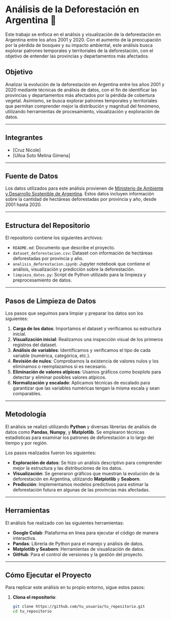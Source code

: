 # Análisis de la Deforestación en Argentina 🌳

Este trabajo se enfoca en el análisis y visualización de la deforestación en Argentina entre los años 2001 y 2020. Con el aumento de la preocupación por la pérdida de bosques y su impacto ambiental, este análisis busca explorar patrones temporales y territoriales de la deforestación, con el objetivo de entender las provincias y departamentos más afectados.

## Objetivo

Analizar la evolución de la deforestación en Argentina entre los años 2001 y 2020 mediante técnicas de análisis de datos, con el fin de identificar las provincias y departamentos más afectados por la pérdida de cobertura vegetal. Asimismo, se busca explorar patrones temporales y territoriales que permitan comprender mejor la distribución y magnitud del fenómeno, utilizando herramientas de procesamiento, visualización y exploración de datos.


---

## Integrantes

- [Cruz Nicole]
- [Ulloa Soto Melina Gimena]

---

## Fuente de Datos

Los datos utilizados para este análisis provienen de [Ministerio de Ambiente y Desarrollo Sostenible de Argentina](https://www.argentina.gob.ar/ambiente/deforestacion). Estos datos incluyen información sobre la cantidad de hectáreas deforestadas por provincia y año, desde 2001 hasta 2020.

---

## Estructura del Repositorio

El repositorio contiene los siguientes archivos:

- `README.md`: Documento que describe el proyecto.
- `dataset_deforestacion.csv`: Dataset con información de hectáreas deforestadas por provincia y año.
- `analisis_deforestacion.ipynb`: Jupyter notebook que contiene el análisis, visualización y predicción sobre la deforestación.
- `limpieza_datos.py`: Script de Python utilizado para la limpieza y preprocesamiento de datos.

---

## Pasos de Limpieza de Datos

Los pasos que seguimos para limpiar y preparar los datos son los siguientes:

1. **Carga de los datos**: Importamos el dataset y verificamos su estructura inicial.
2. **Visualización inicial**: Realizamos una inspección visual de los primeros registros del dataset.
3. **Análisis de variables**: Identificamos y verificamos el tipo de cada variable (numérica, categórica, etc.).
4. **Revisión de nulos**: Comprobamos la existencia de valores nulos y los eliminamos o reemplazamos si es necesario.
5. **Eliminación de valores atípicos**: Usamos gráficos como boxplots para detectar y eliminar posibles valores atípicos.
6. **Normalización y escalado**: Aplicamos técnicas de escalado para garantizar que las variables numéricas tengan la misma escala y sean comparables.

---

## Metodología

El análisis se realizó utilizando **Python** y diversas librerías de análisis de datos como **Pandas**, **Numpy**, y **Matplotlib**. Se emplearon técnicas estadísticas para examinar los patrones de deforestación a lo largo del tiempo y por región.

Los pasos realizados fueron los siguientes:

- **Exploración de datos**: Se hizo un análisis descriptivo para comprender mejor la estructura y las distribuciones de los datos.
- **Visualización**: Se generaron gráficos que muestran la evolución de la deforestación en Argentina, utilizando **Matplotlib** y **Seaborn**.
- **Predicción**: Implementamos modelos predictivos para estimar la deforestación futura en algunas de las provincias más afectadas.

---

## Herramientas

El análisis fue realizado con las siguientes herramientas:

- **Google Colab**: Plataforma en línea para ejecutar el código de manera interactiva.
- **Pandas**: Librería de Python para el manejo y análisis de datos.
- **Matplotlib y Seaborn**: Herramientas de visualización de datos.
- **GitHub**: Para el control de versiones y la gestión del proyecto.

---

## Cómo Ejecutar el Proyecto

Para replicar este análisis en tu propio entorno, sigue estos pasos:

1. **Clona el repositorio**:

   ```bash
   git clone https://github.com/tu_usuario/tu_repositorio.git
   cd tu_repositorio
